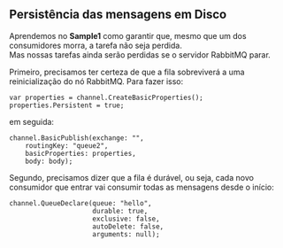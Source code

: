 ## Persistência das mensagens em Disco

Aprendemos no **Sample1** como garantir que, mesmo que um dos consumidores morra, a tarefa não seja perdida.  
Mas nossas tarefas ainda serão perdidas se o servidor RabbitMQ parar.

Primeiro, precisamos ter certeza de que a fila sobreviverá a uma reinicialização do nó RabbitMQ. Para fazer isso:
```
var properties = channel.CreateBasicProperties();
properties.Persistent = true;
```

em seguida:
```
channel.BasicPublish(exchange: "",
    routingKey: "queue2",
    basicProperties: properties,
    body: body);
```

Segundo, precisamos dizer que a fila é durável, ou seja, cada novo consumidor que entrar vai consumir todas as mensagens desde o início:
```
channel.QueueDeclare(queue: "hello",
                     durable: true,
                     exclusive: false,
                     autoDelete: false,
                     arguments: null);
```


